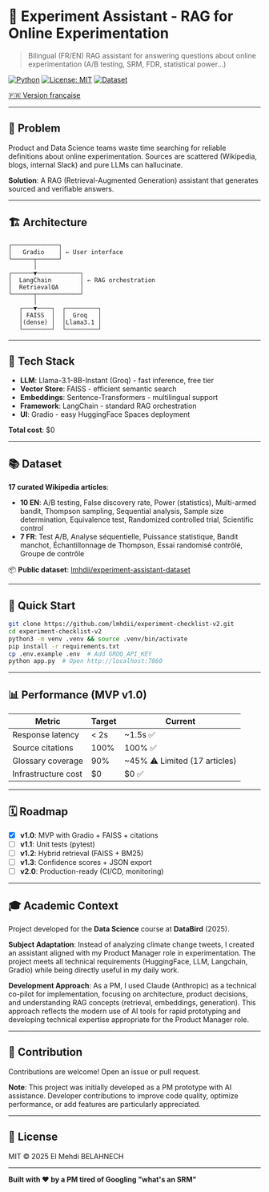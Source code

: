 # 🔬 Experiment Assistant - RAG for Online Experimentation

> Bilingual (FR/EN) RAG assistant for answering questions about online experimentation (A/B testing, SRM, FDR, statistical power...)

[![Python](https://img.shields.io/badge/Python-3.9+-blue.svg)](https://www.python.org/)
[![License: MIT](https://img.shields.io/badge/License-MIT-green.svg)](LICENSE)
[![Dataset](https://img.shields.io/badge/🤗-Dataset-yellow)](https://huggingface.co/datasets/lmhdii/experiment-assistant-dataset)

[🇫🇷 Version française](README.md)

---

## 🎯 Problem

Product and Data Science teams waste time searching for reliable definitions about online experimentation. Sources are scattered (Wikipedia, blogs, internal Slack) and pure LLMs can hallucinate.

**Solution**: A RAG (Retrieval-Augmented Generation) assistant that generates sourced and verifiable answers.

---

## 🏗️ Architecture

```
┌─────────────┐
│   Gradio    │ ← User interface
└──────┬──────┘
       │
┌──────▼────────────┐
│  LangChain        │ ← RAG orchestration
│  RetrievalQA      │
└──────┬────────────┘
       │
   ┌───▼────┐  ┌─────────┐
   │ FAISS  │  │  Groq   │
   │(dense) │  │Llama3.1 │
   └────────┘  └─────────┘
```

---

## 🔧 Tech Stack

- **LLM**: Llama-3.1-8B-Instant (Groq) - fast inference, free tier
- **Vector Store**: FAISS - efficient semantic search
- **Embeddings**: Sentence-Transformers - multilingual support
- **Framework**: LangChain - standard RAG orchestration
- **UI**: Gradio - easy HuggingFace Spaces deployment

**Total cost**: $0

---

## 📚 Dataset

**17 curated Wikipedia articles**:
- **10 EN**: A/B testing, False discovery rate, Power (statistics), Multi-armed bandit, Thompson sampling, Sequential analysis, Sample size determination, Equivalence test, Randomized controlled trial, Scientific control
- **7 FR**: Test A/B, Analyse séquentielle, Puissance statistique, Bandit manchot, Échantillonnage de Thompson, Essai randomisé contrôlé, Groupe de contrôle

📦 **Public dataset**: [lmhdii/experiment-assistant-dataset](https://huggingface.co/datasets/lmhdii/experiment-assistant-dataset)

---

## 🚀 Quick Start

```bash
git clone https://github.com/lmhdii/experiment-checklist-v2.git
cd experiment-checklist-v2
python3 -m venv .venv && source .venv/bin/activate
pip install -r requirements.txt
cp .env.example .env  # Add GROQ_API_KEY
python app.py  # Open http://localhost:7860
```

---

## 📊 Performance (MVP v1.0)

| Metric | Target | Current |
|--------|--------|---------|
| Response latency | < 2s | ~1.5s ✅ |
| Source citations | 100% | 100% ✅ |
| Glossary coverage | 90% | ~45% ⚠️ Limited (17 articles) |
| Infrastructure cost | $0 | $0 ✅ |

---

## 🗓️ Roadmap

- [x] **v1.0**: MVP with Gradio + FAISS + citations
- [ ] **v1.1**: Unit tests (pytest)
- [ ] **v1.2**: Hybrid retrieval (FAISS + BM25)
- [ ] **v1.3**: Confidence scores + JSON export
- [ ] **v2.0**: Production-ready (CI/CD, monitoring)

---

## 🎓 Academic Context

Project developed for the **Data Science** course at **DataBird** (2025).

**Subject Adaptation**: Instead of analyzing climate change tweets, I created an assistant aligned with my Product Manager role in experimentation. The project meets all technical requirements (HuggingFace, LLM, Langchain, Gradio) while being directly useful in my daily work.

**Development Approach**: As a PM, I used Claude (Anthropic) as a technical co-pilot for implementation, focusing on architecture, product decisions, and understanding RAG concepts (retrieval, embeddings, generation). This approach reflects the modern use of AI tools for rapid prototyping and developing technical expertise appropriate for the Product Manager role.

---

## 🤝 Contribution

Contributions are welcome! Open an issue or pull request.

**Note**: This project was initially developed as a PM prototype with AI assistance. Developer contributions to improve code quality, optimize performance, or add features are particularly appreciated.

---

## 📄 License

MIT © 2025 El Mehdi BELAHNECH

---

**Built with ❤️ by a PM tired of Googling "what's an SRM"**
